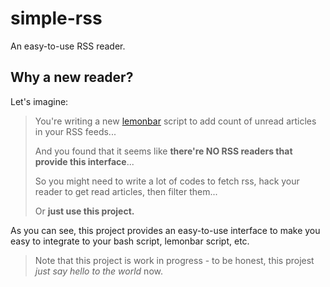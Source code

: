 # simple-rss
An easy-to-use RSS reader.

## Why a new reader?

Let's imagine:

> You're writing a new [lemonbar](https://github.com/LemonBoy/bar) script
> to add count of unread articles in your RSS feeds...
>
> And you found that it seems like **there're NO RSS readers
> that provide this interface**...
>
> So you might need to write a lot of codes to fetch rss, hack your reader
> to get read articles, then filter them...
>
> Or **just use this project.**

As you can see, this project provides an easy-to-use interface
to make you easy to integrate to your bash script,
lemonbar script, etc.

> Note that this project is work in progress - to be honest, this projest
> *just say hello to the world* now.

